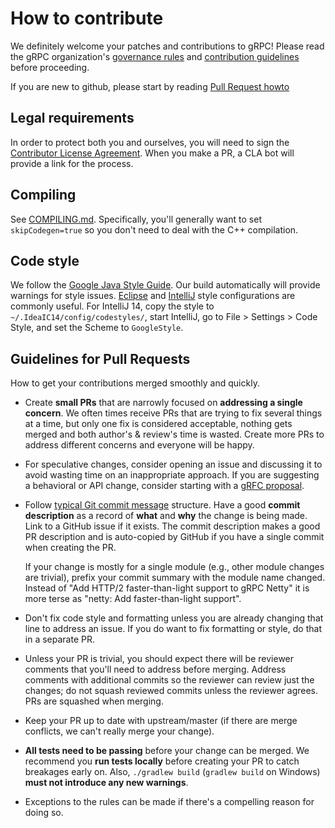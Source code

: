 # How to contribute

We definitely welcome your patches and contributions to gRPC! Please read the gRPC
organization's [governance rules](https://github.com/grpc/grpc-community/blob/master/governance.md)
and [contribution guidelines](https://github.com/grpc/grpc-community/blob/master/CONTRIBUTING.md) before proceeding.


If you are new to github, please start by reading [Pull Request howto](https://help.github.com/articles/about-pull-requests/)

## Legal requirements

In order to protect both you and ourselves, you will need to sign the
[Contributor License Agreement](https://easycla.lfx.linuxfoundation.org/). When
you make a PR, a CLA bot will provide a link for the process.

## Compiling

See [COMPILING.md](COMPILING.md). Specifically, you'll generally want to set
`skipCodegen=true` so you don't need to deal with the C++ compilation.

## Code style

We follow the [Google Java Style
Guide](https://google.github.io/styleguide/javaguide.html). Our
build automatically will provide warnings for style issues.
[Eclipse](https://raw.githubusercontent.com/google/styleguide/gh-pages/eclipse-java-google-style.xml)
and
[IntelliJ](https://raw.githubusercontent.com/google/styleguide/gh-pages/intellij-java-google-style.xml)
style configurations are commonly useful. For IntelliJ 14, copy the style to
`~/.IdeaIC14/config/codestyles/`, start IntelliJ, go to File > Settings > Code
Style, and set the Scheme to `GoogleStyle`.

## Guidelines for Pull Requests
How to get your contributions merged smoothly and quickly.
 
- Create **small PRs** that are narrowly focused on **addressing a single concern**. We often times receive PRs that are trying to fix several things at a time, but only one fix is considered acceptable, nothing gets merged and both author's & review's time is wasted. Create more PRs to address different concerns and everyone will be happy.
 
- For speculative changes, consider opening an issue and discussing it to avoid
  wasting time on an inappropriate approach. If you are suggesting a behavioral
  or API change, consider starting with a [gRFC
  proposal](https://github.com/grpc/proposal).

- Follow [typical Git commit message](https://cbea.ms/git-commit/#seven-rules)
  structure. Have a good **commit description** as a record of **what** and
  **why** the change is being made. Link to a GitHub issue if it exists. The
  commit description makes a good PR description and is auto-copied by GitHub if
  you have a single commit when creating the PR.

  If your change is mostly for a single module (e.g., other module changes are
  trivial), prefix your commit summary with the module name changed. Instead of
  "Add HTTP/2 faster-than-light support to gRPC Netty" it is more terse as
  "netty: Add faster-than-light support".

- Don't fix code style and formatting unless you are already changing that line
  to address an issue. If you do want to fix formatting or style, do that in a
  separate PR.

- Unless your PR is trivial, you should expect there will be reviewer comments
  that you'll need to address before merging. Address comments with additional
  commits so the reviewer can review just the changes; do not squash reviewed
  commits unless the reviewer agrees. PRs are squashed when merging.

- Keep your PR up to date with upstream/master (if there are merge conflicts, we can't really merge your change).

- **All tests need to be passing** before your change can be merged. We recommend you **run tests locally** before creating your PR to catch breakages early on. Also, `./gradlew build` (`gradlew build` on Windows) **must not introduce any new warnings**.
 
- Exceptions to the rules can be made if there's a compelling reason for doing so.
